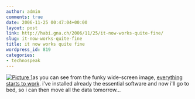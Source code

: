 ```yaml
---
author: admin
comments: true
date: 2006-11-25 00:47:04+00:00
layout: post
link: http://habi.gna.ch/2006/11/25/it-now-works-quite-fine/
slug: it-now-works-quite-fine
title: it now works quite fine
wordpress_id: 819
categories:
- technospeak
---
```


[![Picture 1](http://habi.gna.ch/wp-content/uploads/2006/11/Picture%201-tm.jpg)](http://habi.gna.ch/wp-content/uploads/2006/11/Picture%201.jpg)as you can see from the funky wide-screen image, [everything starts to work](http://habi.gna.ch/2006/11/20/it-has-arrived/). i've installed already the essential software and now i'll go to bed, so i can then move all the data tomorrow...


